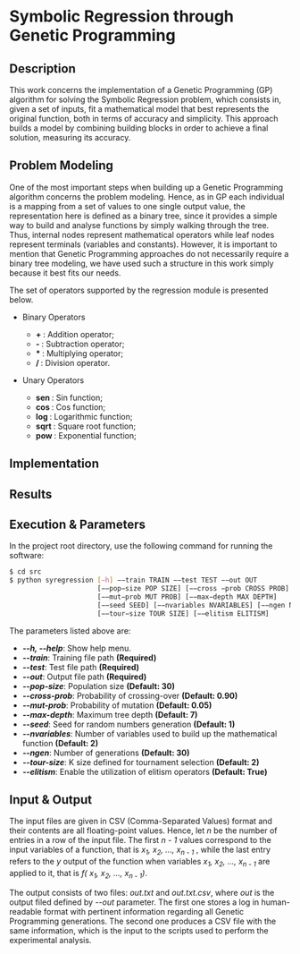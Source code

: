 # Symbolic Regression through Genetic Programming

## Description
This work concerns the implementation of a Genetic Programming (GP) algorithm for solving the Symbolic Regression problem, which consists in, given a set of inputs, fit a mathematical model that best represents the original function, both in terms of accuracy and simplicity. This approach builds a model by combining building blocks in order to achieve a final solution, measuring its accuracy.

## Problem Modeling
One of the most important steps when building up a Genetic Programming algorithm concerns the problem modeling. Hence, as in GP each individual is a mapping from a set of values to one single output value, the representation here is defined as a binary tree, since it provides a simple way to build and analyse functions by simply walking through the tree. Thus, internal nodes represent mathematical operators while leaf nodes represent terminals (variables and constants). However, it is important to mention that Genetic Programming approaches do not necessarily require a binary tree modeling, we have used such a structure in this work simply because it best fits our needs.

The set of operators supported by the regression module is presented below.

* Binary Operators
  * <b> + </b>: Addition operator;
  * <b> - </b>: Subtraction operator;
  * <b> * </b>: Multiplying operator;
  * <b> / </b>: Division operator.
  
* Unary Operators
  * <b> sen </b>: Sin function;
  * <b> cos </b>: Cos function;
  * <b> log </b>: Logarithmic function;
  * <b> sqrt </b>: Square root function;
  * <b> pow </b>: Exponential function;
  
<!-- For instance, consider the following function: <i> f(x, y) = 0.95x + cos(y) </i>. Its binary tree representation would look like -->

## Implementation



## Results

## Execution & Parameters

In the project root directory, use the following command for running the software:

```bash
$ cd src
$ python syregression [−h] −−train TRAIN −−test TEST −−out OUT
                      [−−pop−size POP SIZE] [−−cross −prob CROSS PROB]
                      [−−mut−prob MUT PROB] [−−max−depth MAX DEPTH]
                      [−−seed SEED] [−−nvariables NVARIABLES] [−−ngen NGEN]
                      [−−tour−size TOUR SIZE] [−−elitism ELITISM]
```

The parameters listed above are:

* <i><b>--h, --help</b></i>: Show help menu.
* <i><b>--train</b></i>: Training file path <b>(Required)</b>
* <i><b>--test</b></i>: Test file path <b>(Required)</b>
* <i><b>--out</b></i>: Output file path <b>(Required)</b>
* <i><b>--pop-size</b></i>: Population size <b>(Default: 30)</b>
* <i><b>--cross-prob</b></i>: Probability of crossing-over <b>(Default: 0.90)</b>
* <i><b>--mut-prob</b></i>: Probability of mutation <b>(Default: 0.05)</b>
* <i><b>--max-depth</b></i>: Maximum tree depth <b>(Default: 7)</b>
* <i><b>--seed</b></i>: Seed for random numbers generation <b>(Default: 1)</b>
* <i><b>--nvariables</b></i>: Number of variables used to build up the mathematical function <b>(Default: 2)</b>
* <i><b>--ngen</b></i>: Number of generations <b>(Default: 30)</b>
* <i><b>--tour-size</b></i>: K size defined for tournament selection <b>(Default: 2)</b>
* <i><b>--elitism</b></i>: Enable the utilization of elitism operators <b>(Default: True)</b>

## Input & Output

The input files are given in CSV (Comma-Separated Values) format and their contents are all floating-point values. Hence, let <i> n </i> be the number of entries in a row of the input file. The first <i> n - 1 </i> values correspond to the input variables of a function, that is <i> x<sub>1</sub>, x<sub>2</sub>, ..., x<sub>n - 1</sub> </i>, while the last entry refers to the <i> y </i> output of the function when variables <i> x<sub>1</sub>, x<sub>2</sub>, ..., x<sub>n - 1</sub> </i> are applied to it, that is <i> f(<i> x<sub>1</sub>, x<sub>2</sub>, ..., x<sub>n - 1</sub></i>)</i>.

The output consists of two files: <i>out.txt</i> and <i>out.txt.csv</i>, where <i>out</i> is the output filed defined by <i> --out </i> parameter. The first one stores a log in human-readable format with pertinent information regarding all Genetic Programming generations. The second one produces a CSV file with the same information, which is the input to the scripts used to perform the experimental analysis.
